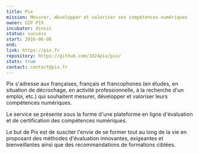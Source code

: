 ```yaml
---
title: Pix
mission: Mesurer, développer et valoriser ses compétences numériques
owner: GIP PIX
incubator: dinsic
status: success
start: 2016-06-08
end:
link: https://pix.fr
repository: https://github.com/1024pix/pix/
stats: true
contact: contact@pix.fr
---
```


Pix s'adresse aux françaises, français et francophones (en études, en situation de décrochage, en activité professionnelle, à la recherche d'un emploi, etc.) qui souhaitent mesurer, développer et valoriser leurs compétences numériques.

Le service se présente sous la forme d'une plateforme en ligne d'évaluation et de certification des compétences numériques.

Le but de Pix est de susciter l'envie de se former tout au long de la vie en proposant des méthodes d'évaluation innovantes, exigeantes et bienveillantes ainsi que des recommandations de formations ciblées.
